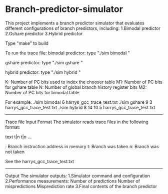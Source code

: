 # Branch-predictor-simulator
This project implements a branch predictor simulator that evaluates different configurations of branch predictors, including:
1.Bimodal predictor
2.Gshare predictor
3.Hybrid predictor 


Type "make" to build

To run the trace file: 
  bimodal predictor:
    type "./sim bimodal <M2> <tracefile>"

   gshare predictor:
   type "./sim gshare <M1> <N> <tracefile>"

   hybrid predictor:
   type "./sim hybrid <K> <M1> <N> <M2> <tracefile>"

K: Number of PC bits used to index the chooser table
M1: Number of PC bits for gshare table
N: Number of global branch history register bits
M2: Number of PC bits for bimodal table

For example:
./sim bimodal 6 harrys_gcc_trace_test.txt
./sim gshare 9 3 harrys_gcc_trace_test.txt
./sim hybrid 8 14 10 5 harrys_gcc_trace_test.txt



---------------------------------
Trace file Input Format
The simulator reads trace files in the following format:

text
<hex branch PC> t|n
<hex branch PC> t|n
...

<hex branch PC>: Branch instruction address in memory
t: Branch was taken
n: Branch was not taken

See the harrys_gcc_trace_test.txt 



---------------------------------
Output
The simulator outputs:
  1.Simulator command and configuration
  2.Performance measurements:
    Number of predictions
    Number of mispredictions
    Misprediction rate
  3.Final contents of the branch predictor

   


